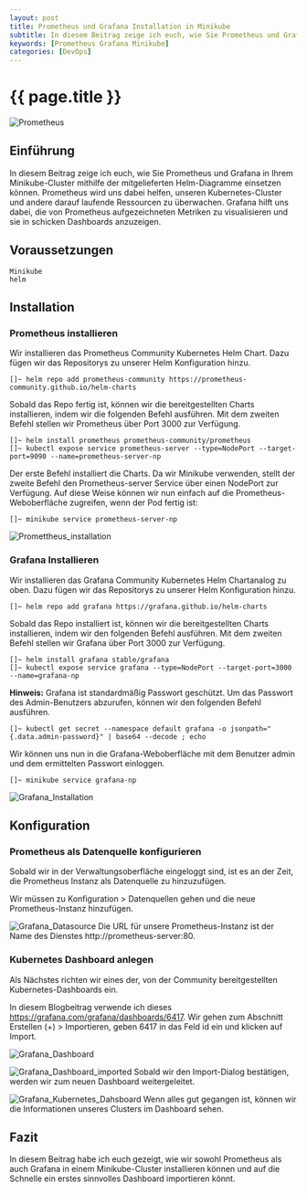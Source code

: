 ```yaml
---
layout: post
title: Prometheus und Grafana Installation in Minikube
subtitle: In diesem Beitrag zeige ich euch, wie Sie Prometheus und Grafana in Ihrem Minikube-Cluster mit Hilfe der mitgelieferten Helm-Charts instalieren können.
keywords: [Prometheus Grafana Minikube]
categories: [DevOps]
---
```

# {{ page.title }}

![Prometheus](../../img/DockerLogo-300x150.png)


## Einführung

In diesem Beitrag zeige ich euch, wie Sie Prometheus und Grafana in Ihrem Minikube-Cluster mithilfe der mitgelieferten Helm-Diagramme einsetzen können. 
Prometheus wird uns dabei helfen, unseren Kubernetes-Cluster und andere darauf laufende Ressourcen zu überwachen. Grafana hilft uns dabei, die von Prometheus aufgezeichneten Metriken zu visualisieren 
und sie in schicken Dashboards anzuzeigen.

## Voraussetzungen

    Minikube
    helm

## Installation

### Prometheus installieren

Wir installieren das Prometheus Community Kubernetes Helm Chart. Dazu fügen wir das Repositorys zu unserer Helm Konfiguration hinzu.

```
[]~ helm repo add prometheus-community https://prometheus-community.github.io/helm-charts
```

Sobald das Repo fertig ist, können wir die bereitgestellten Charts installieren, indem wir die folgenden Befehl ausführen. Mit dem zweiten Befehl stellen wir Prometheus
über Port 3000 zur Verfügung.

```
[]~ helm install prometheus prometheus-community/prometheus
[]~ kubectl expose service prometheus-server --type=NodePort --target-port=9090 --name=prometheus-server-np
```

Der erste Befehl installiert die Charts. Da wir Minikube verwenden, stellt der zweite Befehl den Prometheus-server Service über einen NodePort zur Verfügung. 
Auf diese Weise können wir nun einfach auf die Prometheus-Weboberfläche zugreifen, wenn der Pod fertig ist:

```
[]~ minikube service prometheus-server-np
```

![Promettheus_installation](../../img/Promettheus_installation.webp)

### Grafana Installieren
Wir installieren das Grafana Community Kubernetes Helm Chartanalog zu oben. Dazu fügen wir das Repositorys zu unserer Helm Konfiguration hinzu.

```
[]~ helm repo add grafana https://grafana.github.io/helm-charts
```

Sobald das Repo installiert ist, können wir die bereitgestellten Charts installieren, indem wir den folgenden Befehl ausführen. Mit dem zweiten Befehl stellen wir Grafana 
über Port 3000 zur Verfügung.

```
[]~ helm install grafana stable/grafana
[]~ kubectl expose service grafana --type=NodePort --target-port=3000 --name=grafana-np
```

**Hinweis:** Grafana ist standardmäßig Passwort geschützt. Um das Passwort des Admin-Benutzers abzurufen, können wir den folgenden Befehl ausführen.

```
[]~ kubectl get secret --namespace default grafana -o jsonpath="{.data.admin-password}" | base64 --decode ; echo
```

Wir können uns nun in die Grafana-Weboberfläche mit dem Benutzer admin und dem ermittelten Passwort einloggen.

```
[]~ minikube service grafana-np
```

![Grafana_Installation](../../img/Grafana_Installation.webp)

## Konfiguration

### Prometheus als Datenquelle konfigurieren

Sobald wir in der Verwaltungsoberfläche eingeloggt sind, ist es an der Zeit, die Prometheus Instanz als Datenquelle zu hinzuzufügen.

Wir müssen zu Konfiguration > Datenquellen gehen und die neue Prometheus-Instanz hinzufügen.

![Grafana_Datasource](../../img/Grafana_Datasource.webp)
Die URL für unsere Prometheus-Instanz ist der Name des Dienstes http://prometheus-server:80.

### Kubernetes Dashboard anlegen

Als Nächstes richten wir eines der, von der Community bereitgestellten Kubernetes-Dashboards ein.

In diesem Blogbeitrag verwende ich dieses https://grafana.com/grafana/dashboards/6417. 
Wir gehen zum Abschnitt Erstellen (+) > Importieren, geben 6417 in das Feld id ein und klicken auf Import.

![Grafana_Dashboard](../../img/Grafana_Dashboard.webp)

![Grafana_Dashboard_imported](../../img/Grafana_Dashboard_imported.webp)
Sobald wir den Import-Dialog bestätigen, werden wir zum neuen Dashboard weitergeleitet.

![Grafana_Kubernetes_Dahsboard](../../img/Grafana_Kubernetes_Dahsboard.webp)
Wenn alles gut gegangen ist, können wir die Informationen unseres Clusters im Dashboard sehen.

## Fazit

In diesem Beitrag habe ich euch gezeigt, wie wir sowohl Prometheus als auch Grafana in einem Minikube-Cluster installieren können und auf die Schnelle 
ein erstes sinnvolles Dashboard importieren könnt.